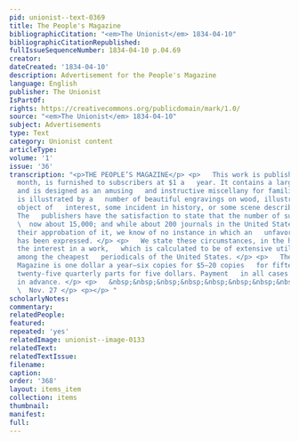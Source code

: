```yaml
---
pid: unionist--text-0369
title: The People's Magazine
bibliographicCitation: "<em>The Unionist</em> 1834-04-10"
bibliographicCitationRepublished: 
fullIssueSequenceNumber: 1834-04-10 p.04.69
creator: 
dateCreated: '1834-04-10'
description: Advertisement for the People's Magazine
language: English
publisher: The Unionist
IsPartOf: 
rights: https://creativecommons.org/publicdomain/mark/1.0/
source: "<em>The Unionist</em> 1834-04-10"
subject: Advertisements
type: Text
category: Unionist content
articleType: 
volume: '1'
issue: '36'
transcription: "<p>THE PEOPLE’S MAGAZINE</p> <p>   This work is published twice a
  month, is furnished to subscribers at $1 a   year. It contains a large mass of information,
  and is designed as an amusing   and instructive miscellany for families. Each number
  is illustrated by a   number of beautiful engravings on wood, illustrative of some
  object of   interest, some incident in history, or some scene described in the work.
  The   publishers have the satisfaction to state that the number of subscribers is
  \  now about 15,000; and while about 200 journals in the United States have   expressed
  their approbation of it, we know of no instance in which an   unfavorable opinion
  has been expressed. </p> <p>   We state these circumstances, in the hope of extending
  the interest in a work,   which is calculated to be of extensive utility. It is
  among the cheapest   periodicals of the United States. </p> <p>   The price of this
  Magazine is one dollar a year—six copies for $5—20 copies   for fifteen dollars—or
  twenty-five quarterly parts for five dollars. Payment   in all cases to be made
  in advance. </p> <p>   &nbsp;&nbsp;&nbsp;&nbsp;&nbsp;&nbsp;&nbsp;&nbsp;&nbsp;&nbsp;&nbsp;&nbsp;&nbsp;&nbsp;&nbsp;&nbsp;&nbsp;&nbsp;&nbsp;&nbsp;&nbsp;&nbsp;&nbsp;&nbsp;&nbsp;&nbsp;&nbsp;&nbsp;&nbsp;&nbsp;&nbsp;&nbsp;&nbsp;&nbsp;&nbsp;&nbsp;&nbsp;&nbsp;&nbsp;&nbsp;&nbsp;&nbsp;&nbsp;&nbsp;&nbsp;&nbsp;&nbsp;&nbsp;&nbsp;&nbsp;&nbsp;&nbsp;&nbsp;&nbsp;&nbsp;&nbsp;&nbsp;&nbsp;&nbsp;&nbsp;&nbsp;&nbsp;&nbsp;&nbsp;&nbsp;&nbsp;&nbsp;&nbsp;&nbsp;&nbsp;&nbsp;
  \  Nov. 27 </p> <p></p> "
scholarlyNotes: 
commentary: 
relatedPeople: 
featured: 
repeated: 'yes'
relatedImage: unionist--image-0133
relatedText: 
relatedTextIssue: 
filename: 
caption: 
order: '368'
layout: items_item
collection: items
thumbnail: 
manifest: 
full: 
---
```

